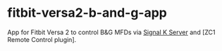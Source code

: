 # fitbit-versa2-b-and-g-app
App for Fitbit Versa 2 to control B&amp;G MFDs via [Signal K Server](https://github.com/SignalK/signalk-server) and [ZC1 Remote Control plugin].
